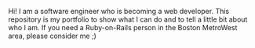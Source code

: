 Hi! I am a software engineer who is becoming a web developer.
This repository is my portfolio to show what I can do and to tell a little bit about who I am. 
If you need a Ruby-on-Rails person in the Boston MetroWest area, please consider me ;)
